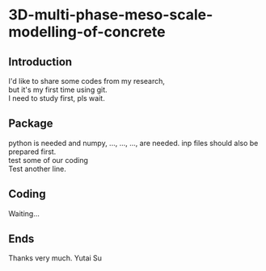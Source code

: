# 3D-multi-phase-meso-scale-modelling-of-concrete
## Introduction
I'd like to share some codes from my research, <br>
but it's my first time using git. <br>
I need to study first, pls wait.
## Package
python is needed and numpy, ..., ..., ..., are needed.
inp files should also be prepared first. <br>
test some of our coding <br>
Test another line.
## Coding
Waiting...
## Ends
Thanks very much.
Yutai Su
